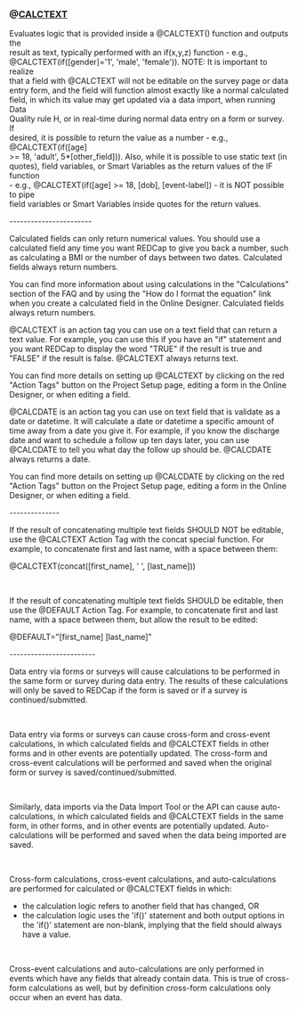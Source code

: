 <h3>@<span style="text-decoration: underline;">CALCTEXT</span></h3>
<p>Evaluates logic that is provided inside a @CALCTEXT() function and outputs the<br>result as text, typically performed with an if(x,y,z) function - e.g.,<br>@CALCTEXT(if([gender]='1', 'male', 'female')). NOTE: It is important to realize<br>that a field with @CALCTEXT will not be editable on the survey page or data<br>entry form, and the field will function almost exactly like a normal calculated<br>field, in which its value may get updated via a data import, when running Data<br>Quality rule H, or in real-time during normal data entry on a form or survey. If<br>desired, it is possible to return the value as a number - e.g., @CALCTEXT(if([age]<br>&gt;= 18, 'adult', 5*[other_field])). Also, while it is possible to use static text (in<br>quotes), field variables, or Smart Variables as the return values of the IF function<br>- e.g., @CALCTEXT(if([age] &gt;= 18, [dob], [event-label]) - it is NOT possible to pipe<br>field variables or Smart Variables inside quotes for the return values.</p>
<p>-----------------------</p>
<p>Calculated fields can only return numerical values. You should use a calculated field any time you want REDCap to give you back a number, such as calculating a BMI or the number of days between two dates. Calculated fields always return numbers.</p>
<p>You can find more information about using calculations in the "Calculations" section of the FAQ and by using the "How do I format the equation" link when you create a calculated field in the Online Designer. Calculated fields always return numbers.</p>
<p>@CALCTEXT is an action tag you can use on a text field that can return a text value. For example, you can use this if you have an "if" statement and you want REDCap to display the word "TRUE" if the result is true and "FALSE" if the result is false. @CALCTEXT always returns text.</p>
<p>You can find more details on setting up @CALCTEXT by clicking on the red "Action Tags" button on the Project Setup page, editing a form in the Online Designer, or when editing a field.</p>
<p>@CALCDATE is an action tag you can use on text field that is validate as a date or datetime. It will calculate a date or datetime a specific amount of time away from a date you give it. For example, if you know the discharge date and want to schedule a follow up ten days later, you can use @CALCDATE to tell you what day the follow up should be. @CALCDATE always returns a date.</p>
<p>You can find more details on setting up @CALCDATE by clicking on the red "Action Tags" button on the Project Setup page, editing a form in the Online Designer, or when editing a field.</p>
<p>--------------</p>
<p>If the result of concatenating multiple text fields SHOULD NOT be editable, use the @CALCTEXT Action Tag with the concat special function. For example, to concatenate first and last name, with a space between them:</p>
<p>@CALCTEXT(concat([first_name], ' ', [last_name]))</p>
<p> </p>
<p>If the result of concatenating multiple text fields SHOULD be editable, then use the @DEFAULT Action Tag. For example, to concatenate first and last name, with a space between them, but allow the result to be edited:</p>
<p>@DEFAULT="[first_name] [last_name]"</p>
<p>------------------------</p>
<p>Data entry via forms or surveys will cause calculations to be performed in the same form or survey during data entry. The results of these calculations will only be saved to REDCap if the form is saved or if a survey is continued/submitted.</p>
<p> </p>
<p>Data entry via forms or surveys can cause cross-form and cross-event calculations, in which calculated fields and @CALCTEXT fields in other forms and in other events are potentially updated. The cross-form and cross-event calculations will be performed and saved when the original form or survey is saved/continued/submitted.</p>
<p> </p>
<p>Similarly, data imports via the Data Import Tool or the API can cause auto-calculations, in which calculated fields and @CALCTEXT fields in the same form, in other forms, and in other events are potentially updated. Auto-calculations will be performed and saved when the data being imported are saved.</p>
<p> </p>
<p>Cross-form calculations, cross-event calculations, and auto-calculations are performed for calculated or @CALCTEXT fields in which:</p>
<ul>
<li>the calculation logic refers to another field that has changed, OR</li>
<li>the calculation logic uses the 'if()' statement and both output options in the 'if()' statement are non-blank, implying that the field should always have a value.</li>
</ul>
<p> </p>
<p>Cross-event calculations and auto-calculations are only performed in events which have any fields that already contain data. This is true of cross-form calculations as well, but by definition cross-form calculations only occur when an event has data.</p>
